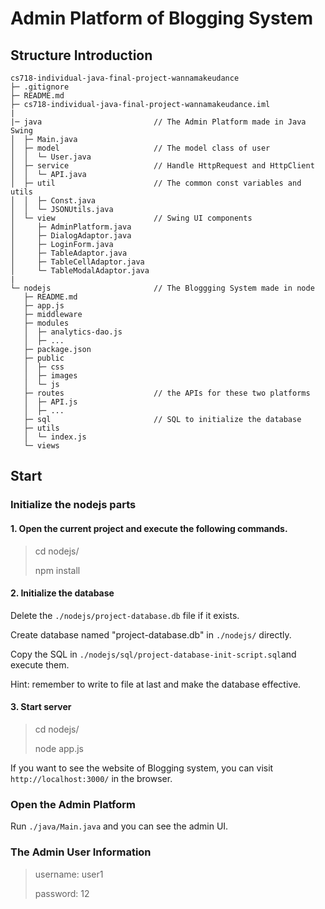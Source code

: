 # Admin Platform of Blogging System

## Structure Introduction

```
cs718-individual-java-final-project-wannamakeudance
├─ .gitignore
├─ README.md
├─ cs718-individual-java-final-project-wannamakeudance.iml
|
|─ java                         // The Admin Platform made in Java Swing 
│  ├─ Main.java
│  ├─ model                     // The model class of user
│  │  └─ User.java
│  ├─ service                   // Handle HttpRequest and HttpClient
│  │  └─ API.java
│  ├─ util                      // The common const variables and utils
│  │  ├─ Const.java
│  │  └─ JSONUtils.java
│  └─ view                      // Swing UI components     
│     ├─ AdminPlatform.java
│     ├─ DialogAdaptor.java
│     ├─ LoginForm.java
│     ├─ TableAdaptor.java
│     ├─ TableCellAdaptor.java
│     └─ TableModalAdaptor.java
|
└─ nodejs                       // The Bloggging System made in node
   ├─ README.md
   ├─ app.js
   ├─ middleware
   ├─ modules
   │  ├─ analytics-dao.js
   │  ├─ ...
   ├─ package.json
   ├─ public
   │  ├─ css
   │  ├─ images
   │  └─ js
   ├─ routes                    // the APIs for these two platforms 
   │  ├─ API.js
   │  ├─ ...
   ├─ sql                       // SQL to initialize the database
   ├─ utils
   │  └─ index.js
   └─ views
```

## Start
### Initialize the nodejs parts
#### 1. Open the current project and execute the following commands.

> cd nodejs/
> 
> npm install

#### 2. Initialize the database

Delete the `./nodejs/project-database.db` file if it exists.

Create database named "project-database.db" in `./nodejs/` directly.

Copy the SQL in `./nodejs/sql/project-database-init-script.sql`and execute them.

Hint: remember to write to file at last and make the database effective.

#### 3. Start server 

> cd nodejs/
>
> node app.js

If you want to see the website of Blogging system, you can visit `http://localhost:3000/` in the browser.

### Open the Admin Platform

Run `./java/Main.java` and you can see the admin UI.

### The Admin User Information

> username: user1
> 
> password: 12

